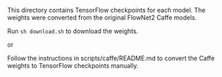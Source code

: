 This directory contains TensorFlow checkpoints for each model. The weights were converted from the original FlowNet2 Caffe models.

Run `sh download.sh` to download the weights.

or

Follow the instructions in scripts/caffe/README.md to convert the Caffe weights to TensorFlow checkpoints manually.
